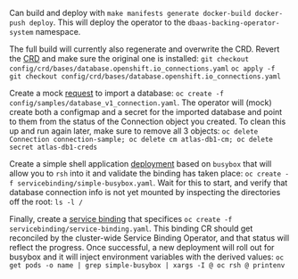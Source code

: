 Can build and deploy with `make manifests generate docker-build docker-push deploy`. This will deploy the operator to the `dbaas-backing-operator-system` namespace.

The full build will currently also regenerate and overwrite the CRD. Revert the [CRD](config/crd/bases/database.openshift.io_connections.yaml) and make sure the original one is installed:
`git checkout config/crd/bases/database.openshift.io_connections.yaml`
`oc apply -f git checkout config/crd/bases/database.openshift.io_connections.yaml`

Create a mock [request](config/samples/database_v1_connection.yaml) to import a database: `oc create -f config/samples/database_v1_connection.yaml`. The operator will (mock) create both a configmap and a secret for the imported database and point to them from the status of the Connection object you created. To clean this up and run again later, make sure to remove all 3 objects: `oc delete Connection connection-sample; oc delete cm atlas-db1-cm; oc delete secret atlas-db1-creds`

Create a simple shell application [deployment](servicebinding/simple-busybox.yaml) based on `busybox` that will allow you to `rsh` into it and validate the binding has taken place: `oc create -f servicebinding/simple-busybox.yaml`. Wait for this to start, and verify that database connection info is not yet mounted by inspecting the directories off the root: `ls -l /`

Finally, create a [service binding](servicebinding/service-binding.yaml) that specifices `oc create -f servicebinding/service-binding.yaml`. This binding CR should get reconciled by the cluster-wide Service Binding Operator, and that status will reflect the progress. Once successful, a new deployment will roll out for busybox and it will inject environment variables with the derived values: `oc get pods -o name | grep simple-busybox | xargs -I @ oc rsh @ printenv`
